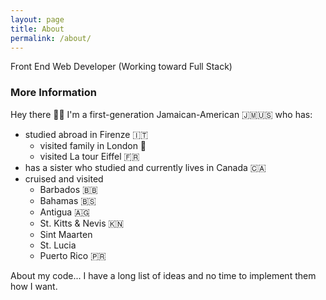 ```yaml
---
layout: page
title: About
permalink: /about/
---
```


Front End Web Developer (Working toward Full Stack)

### More Information

Hey there 👋🏾
I'm a first-generation Jamaican-American 🇯🇲🇺🇸 who has:
* studied abroad in Firenze 🇮🇹
    * visited family in London 🏴󠁧󠁢󠁥󠁮󠁧󠁿
    * visited La tour Eiffel 🇫🇷
* has a sister who studied and currently lives in Canada 🇨🇦
* cruised and visited
    * Barbados 🇧🇧
    * Bahamas 🇧🇸
    * Antigua 🇦🇬
    * St. Kitts & Nevis 🇰🇳
    * Sint Maarten
    * St. Lucia
    * Puerto Rico 🇵🇷

About my code...
I have a long list of ideas and no time to implement them how I want.